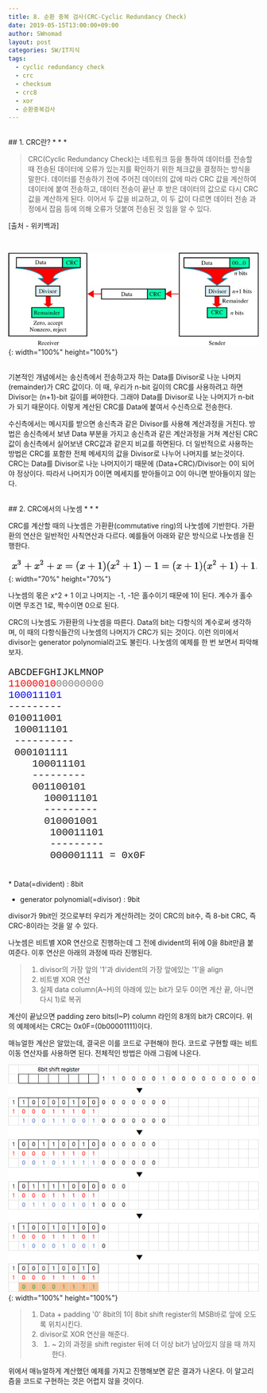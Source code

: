 ```yaml
---
title: 8. 순환 중복 검사(CRC-Cyclic Redundancy Check)
date: 2019-05-15T13:00:00+09:00
author: SWnomad
layout: post
categories: SW/IT지식
tags:
  - cyclic redundancy check
  - crc
  - checksum
  - crc8
  - xor
  - 순환중복검사
---
```


<br>
## 1. CRC란?
* * *

>CRC(Cyclic Redundancy Check)는 네트워크 등을 통하여 데이터를 전송할 때 전송된 데이터에 오류가 있는지를 확인하기 위한 체크값을 결정하는 방식을 말한다.
>데이터를 전송하기 전에 주어진 데이터의 값에 따라 CRC 값을 계산하여 데이터에 붙여 전송하고, 데이터 전송이 끝난 후 받은 데이터의 값으로 다시 CRC 값을 계산하게 된다. 이어서 두 값을 비교하고, 이 두 값이 다르면 데이터 전송 과정에서 잡음 등에 의해 오류가 덧붙여 전송된 것 임을 알 수 있다.

[출처 - 위키백과]

<br>

![8-1](/images/sw_interview/8-1.png){: width="100%" height="100%"}

<br>
기본적인 개념에서는 송신측에서 전송하고자 하는 Data를 Divisor로 나눈 나머지(remainder)가 CRC 값이다. 이 때, 우리가 n-bit 길이의 CRC를 사용하려고 하면 Divisor는 (n+1)-bit 길이를 써야한다. 그래야 Data를 Divisor로 나눈 나머지가 n-bit가 되기 때문이다. 이렇게 계산된 CRC를 Data에 붙여서 수신측으로 전송한다.

수신측에서는 메시지를 받으면 송신측과 같은 Divisor를 사용해 계산과정을 거친다. 방법은 송신측에서 보낸 Data 부분을 가지고 송신측과 같은 계산과정을 거쳐 계산된 CRC 값이 송신측에서 실어보낸 CRC값과 같은지 비교를 하면된다. 더 일반적으로 사용하는 방법은 CRC를 포함한 전체 메세지의 값을 Divisor로 나누어 나머지를 보는것이다. CRC는 Data를 Divisor로 나눈 나머지이기 때문에 (Data+CRC)/Divisor는 0이 되어야 정상이다. 따라서 나머지가 0이면 메세지를 받아들이고 0이 아니면 받아들이지 않는다. 

<br>
## 2. CRC에서의 나눗셈
* * *

CRC를 계산할 때의 나눗셈은 가환환(commutative ring)의 나눗셈에 기반한다. 가환환의 연산은 일반적인 사칙연산과 다르다. 예를들어 아래와 같은 방식으로 나눗셈을 진행한다.

![8-2](/images/sw_interview/8-2.png){: width="70%" height="70%"}

나눗셈의 몫은 x^2 + 1 이고 나머지는 -1, -1은 홀수이기 때문에 1이 된다. 계수가 홀수이면 무조건 1로, 짝수이면 0으로 된다.

CRC의 나눗셈도 가환환의 나눗셈을 따른다. Data의 bit는 다항식의 계수로써 생각하며, 이 때의 다항식들간의 나눗셈의 나머지가 CRC가 되는 것이다. 이런 의미에서 divisor는 generator polynomial라고도 불린다. 나눗셈의 예제를 한 번 보면서 파악해보자.

<p style="font-size: 15pt; font-family: Courier New, Courier, monospace; white-space:pre-wrap;"><span class="lightgraytext">ABCDEFGHIJKLMNOP</span>
<span style="color:red">11000010</span><span style="color:gray">00000000</span>
<span style="color:blue">100011101</span>
---------
010011001
 100011101
 ----------
 000101111
    100011101
    ---------
    001100101
      100011101
      ---------
      010001001
       100011101
       ---------
       0<span class="greentext">00001111</span> = 0x0F
</p>
	   
<br>
* Data(=divident) : 8bit

* generator polynomial(=divisor) : 9bit

divisor가 9bit인 것으로부터 우리가 계산하려는 것이 CRC의 bit수, 즉 8-bit CRC, 즉 CRC-8이라는 것을 알 수 있다.

나눗셈은 비트별 XOR 연산으로 진행하는데 그 전에 divident의 뒤에 0을 8bit만큼 붙여준다. 이후 연산은 아래의 과정에 따라 진행된다.

> 1. divisor의 가장 앞의 '1'과 divident의 가장 앞에있는 '1'을 align
> 2. 비트별 XOR 연산
> 3. 실제 data column(A~H)의 아래에 있는 bit가 모두 0이면 계산 끝, 아니면 다시 1)로 복귀

계산이 끝났으면 padding zero bits(I~P) column 라인의 8개의 bit가 CRC이다. 위의 예제에서는 CRC는 0x0F=(0b00001111)이다.

매뉴얼한 계산은 알았는데, 결국은 이를 코드로 구현해야 한다. 코드로 구현할 때는 비트 이동 연산자를 사용하면 된다. 전체적인 방법은 아래 그림에 나온다.

![8-3](/images/sw_interview/8-3.png){: width="100%" height="100%"}

> 1. Data + padding '0' 8bit의 1이 8bit shift register의 MSB바로 앞에 오도록 위치시킨다.
> 2. divisor로 XOR 연산을 해준다.
> 3. 1) ~ 2)의 과정을 shift register 뒤에 더 이상 bit가 남아있지 않을 때 까지 한다.

위에서 매뉴얼하게 계산했던 예제를 가지고 진행해보면 같은 결과가 나온다. 이 알고리즘을 코드로 구현하는 것은 어렵지 않을 것이다.